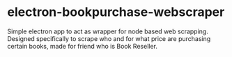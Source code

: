 # electron-bookpurchase-webscraper
Simple electron app to act as wrapper for node based web scrapping. Designed specifically to scrape who and for what price are purchasing certain books, made for friend who is Book Reseller.
